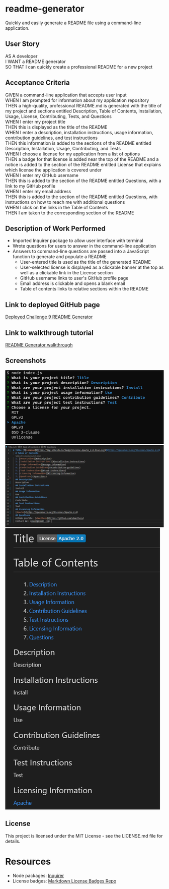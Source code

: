 # readme-generator
Quickly and easily generate a README file using a command-line application.

## User Story
AS A developer  
I WANT a README generator  
SO THAT I can quickly create a professional README for a new project

## Acceptance Criteria
GIVEN a command-line application that accepts user input  
WHEN I am prompted for information about my application repository  
THEN a high-quality, professional README.md is generated with the title of my project and sections entitled Description, Table of Contents, Installation, Usage, License, Contributing, Tests, and Questions  
WHEN I enter my project title  
THEN this is displayed as the title of the README  
WHEN I enter a description, installation instructions, usage information, contribution guidelines, and test instructions  
THEN this information is added to the sections of the README entitled Description, Installation, Usage, Contributing, and Tests  
WHEN I choose a license for my application from a list of options  
THEN a badge for that license is added near the top of the README and a notice is added to the section of the README entitled License that explains which license the application is covered under  
WHEN I enter my GitHub username  
THEN this is added to the section of the README entitled Questions, with a link to my GitHub profile  
WHEN I enter my email address  
THEN this is added to the section of the README entitled Questions, with instructions on how to reach me with additional questions  
WHEN I click on the links in the Table of Contents  
THEN I am taken to the corresponding section of the README

## Description of Work Performed
* Imported Inquirer package to allow user interface with terminal
* Wrote questions for users to answer in the command-line application
* Answers to command-line questions are passed into a JavaScript function to generate and populate a README
  * User-entered title is used as the title of the generated README
  * User-selected license is displayed as a clickable banner at the top as well as a clickable link in the License section
  * GitHub username links to user's GitHub profile page
  * Email address is clickable and opens a blank email
  * Table of contents links to relative sections within the README

## Link to deployed GitHub page
[Deployed Challenge 9 README Generator](https://abmetheny.github.io/readme-generator/)

## Link to walkthrough tutorial
[README Generator walkthrough](https://drive.google.com/file/d/1J1SiNfNuwHeCyqr6tUaChFOurwLVETRV/view?usp=sharing)

## Screenshots
<img src="./assets/images/Screenshot1.png">
<img src="./assets/images/Screenshot2.png">
<img src="./assets/images/Screenshot3.png">

## License
This project is licensed under the MIT License - see the LICENSE.md file for details.

# Resources
- Node packages: [Inquirer](https://www.npmjs.com/package/inquirer)
- License badges: [Markdown License Badges Repo](https://gist.github.com/lukas-h/2a5d00690736b4c3a7ba)